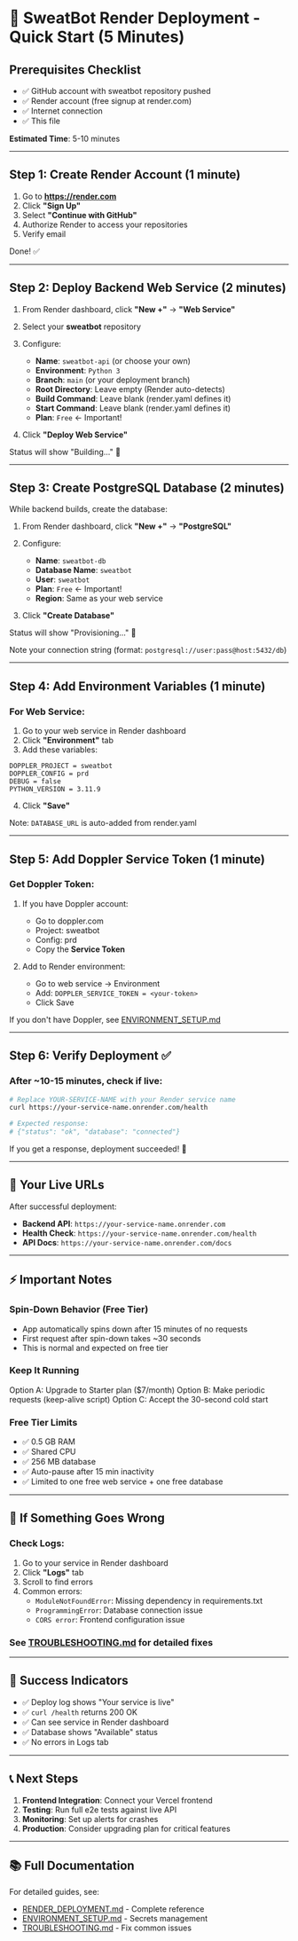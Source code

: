 # 🚀 SweatBot Render Deployment - Quick Start (5 Minutes)

## Prerequisites Checklist
- ✅ GitHub account with sweatbot repository pushed
- ✅ Render account (free signup at render.com)
- ✅ Internet connection
- ✅ This file

**Estimated Time**: 5-10 minutes

---

## Step 1: Create Render Account (1 minute)

1. Go to **https://render.com**
2. Click **"Sign Up"**
3. Select **"Continue with GitHub"**
4. Authorize Render to access your repositories
5. Verify email

Done! ✅

---

## Step 2: Deploy Backend Web Service (2 minutes)

1. From Render dashboard, click **"New +"** → **"Web Service"**
2. Select your **sweatbot** repository
3. Configure:
   - **Name**: `sweatbot-api` (or choose your own)
   - **Environment**: `Python 3`
   - **Branch**: `main` (or your deployment branch)
   - **Root Directory**: Leave empty (Render auto-detects)
   - **Build Command**: Leave blank (render.yaml defines it)
   - **Start Command**: Leave blank (render.yaml defines it)
   - **Plan**: `Free` ← Important!

4. Click **"Deploy Web Service"**

Status will show "Building..." 🔨

---

## Step 3: Create PostgreSQL Database (2 minutes)

While backend builds, create the database:

1. From Render dashboard, click **"New +"** → **"PostgreSQL"**
2. Configure:
   - **Name**: `sweatbot-db`
   - **Database Name**: `sweatbot`
   - **User**: `sweatbot`
   - **Plan**: `Free` ← Important!
   - **Region**: Same as your web service

3. Click **"Create Database"**

Status will show "Provisioning..." 🔨

Note your connection string (format: `postgresql://user:pass@host:5432/db`)

---

## Step 4: Add Environment Variables (1 minute)

### For Web Service:

1. Go to your web service in Render dashboard
2. Click **"Environment"** tab
3. Add these variables:

```
DOPPLER_PROJECT = sweatbot
DOPPLER_CONFIG = prd
DEBUG = false
PYTHON_VERSION = 3.11.9
```

4. Click **"Save"**

Note: `DATABASE_URL` is auto-added from render.yaml

---

## Step 5: Add Doppler Service Token (1 minute)

### Get Doppler Token:

1. If you have Doppler account:
   - Go to doppler.com
   - Project: sweatbot
   - Config: prd
   - Copy the **Service Token**

2. Add to Render environment:
   - Go to web service → Environment
   - Add: `DOPPLER_SERVICE_TOKEN = <your-token>`
   - Click Save

If you don't have Doppler, see [ENVIRONMENT_SETUP.md](ENVIRONMENT_SETUP.md)

---

## Step 6: Verify Deployment ✅

### After ~10-15 minutes, check if live:

```bash
# Replace YOUR-SERVICE-NAME with your Render service name
curl https://your-service-name.onrender.com/health

# Expected response:
# {"status": "ok", "database": "connected"}
```

If you get a response, deployment succeeded! 🎉

---

## 🔗 Your Live URLs

After successful deployment:

- **Backend API**: `https://your-service-name.onrender.com`
- **Health Check**: `https://your-service-name.onrender.com/health`
- **API Docs**: `https://your-service-name.onrender.com/docs`

---

## ⚡ Important Notes

### Spin-Down Behavior (Free Tier)
- App automatically spins down after 15 minutes of no requests
- First request after spin-down takes ~30 seconds
- This is normal and expected on free tier

### Keep It Running
Option A: Upgrade to Starter plan ($7/month)
Option B: Make periodic requests (keep-alive script)
Option C: Accept the 30-second cold start

### Free Tier Limits
- ✅ 0.5 GB RAM
- ✅ Shared CPU
- ✅ 256 MB database
- ✅ Auto-pause after 15 min inactivity
- ✅ Limited to one free web service + one free database

---

## 🐛 If Something Goes Wrong

### Check Logs:
1. Go to your service in Render dashboard
2. Click **"Logs"** tab
3. Scroll to find errors
4. Common errors:
   - `ModuleNotFoundError`: Missing dependency in requirements.txt
   - `ProgrammingError`: Database connection issue
   - `CORS error`: Frontend configuration issue

### See [TROUBLESHOOTING.md](TROUBLESHOOTING.md) for detailed fixes

---

## 🎉 Success Indicators

- ✅ Deploy log shows "Your service is live"
- ✅ `curl /health` returns 200 OK
- ✅ Can see service in Render dashboard
- ✅ Database shows "Available" status
- ✅ No errors in Logs tab

---

## 📞 Next Steps

1. **Frontend Integration**: Connect your Vercel frontend
2. **Testing**: Run full e2e tests against live API
3. **Monitoring**: Set up alerts for crashes
4. **Production**: Consider upgrading plan for critical features

---

## 📚 Full Documentation

For detailed guides, see:
- [RENDER_DEPLOYMENT.md](RENDER_DEPLOYMENT.md) - Complete reference
- [ENVIRONMENT_SETUP.md](ENVIRONMENT_SETUP.md) - Secrets management
- [TROUBLESHOOTING.md](TROUBLESHOOTING.md) - Fix common issues
